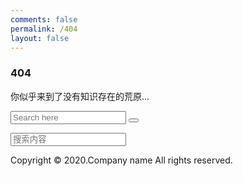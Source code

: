 ```yaml
---
comments: false
permalink: /404
layout: false
---
```

<!DOCTYPE html>
<html lang="zh">
<head>
    <title>404</title>
    <meta name="viewport" content="width=device-width, initial-scale=1"/>
    <meta charset="UTF-8"/>
    <meta name="keywords" content=""/>
    <link href="https://gist.githubusercontent.com/Ahaochan/0b52ef19a1453a7ce161b905c3150eec/raw/2217dbb0bb9b2add426228ff108264080e8d3bb1/404.css" rel="stylesheet"/>
    <link href="https://cdn.bootcdn.net/ajax/libs/font-awesome/4.7.0/css/font-awesome.min.css" rel="stylesheet"/>
    <script src="https://cdn.jsdelivr.net/npm/hexo-generator-searchdb@1.4.0/dist/search.js"></script>
    <script src="https://gist.githubusercontent.com/Ahaochan/0b52ef19a1453a7ce161b905c3150eec/raw/2217dbb0bb9b2add426228ff108264080e8d3bb1/404.js"></script>
</head>
<body>
<section class="w3l-error-61-404">
    <div class="error-61-mian">
        <div class="wrapper">
            <div class="errors-16-top">
                <div class="errors-16-info">
                    <h3>404 </h3>
                    <p>你似乎来到了没有知识存在的荒原...</p>
                    <form action="#" method="post" class="d-flex error-page-form">
                        <input type="search" placeholder="Search here" required="required">
                        <button type="submit"><span class="fa fa-search" aria-hidden="true"></span></button>
                    </form>
                    <div class="search-header">
                      <span class="search-icon">
                        <i class="fa fa-search"></i>
                      </span>
                        <div class="search-input-container">
                            <input autocomplete="off" autocapitalize="off" maxlength="80"
                                   placeholder="搜索内容" spellcheck="false"
                                   type="search" class="search-input">
                        </div>
                        <span class="popup-btn-close" role="button">
                        <i class="fa fa-times-circle"></i>
                      </span>
                    </div>
                    <div class="search-result-container no-result">
                        <div class="search-result-icon">
                            <i class="fa fa-spinner fa-pulse fa-5x"></i>
                        </div>
                    </div>
                    <div class="social-coming-icons">
                        <a href="#" title="Facebook" class="footer-fb"><span class="fa fa-facebook" aria-hidden="true"></span></a>
                        <a href="#" title="Twitter" class="footer-tw"><span class="fa fa-twitter" aria-hidden="true"></span></a>
                        <a href="#" title="Google Plus" class="footer-gg"><span class="fa fa-google-plus" aria-hidden="true"></span></a>
                        <a href="#" title="Linkedin" class="footer-lin"><span class="fa fa-linkedin" aria-hidden="true"></span></a>
                    </div>
                </div>
            </div>
            <div class="copyright-footer">
                <div class="copy-right">
                    <p>Copyright &copy; 2020.Company name All rights reserved.</p>
                </div>
            </div>
        </div>
    </div>
</section>
</body>
</html>
<iframe frameborder="no" border="0" marginwidth="0" marginheight="0" width=1 height=1 src="//music.163.com/outchain/player?type=2&id=461519996&auto=1&height=66"></iframe>
